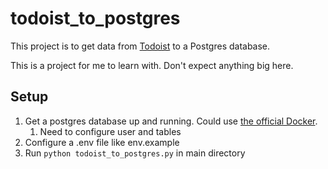 # todoist_to_postgres
This project is to get data from [Todoist](https://www.todoist.com) to a Postgres database. 

This is a project for me to learn with. Don't expect anything big here.

## Setup
1. Get a postgres database up and running. Could use [the official Docker](https://www.docker.com/blog/how-to-use-the-postgres-docker-official-image/).
    1. Need to configure user and tables    
2. Configure a .env file like env.example
3. Run `python todoist_to_postgres.py` in main directory